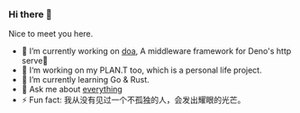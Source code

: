 ### Hi there 👋

Nice to meet you here.

- 🔭 I’m currently working on [doa](https://github.com/JohannLai/doa), A middleware framework for Deno's http serve🦕
- 🚀 I‘m working on my PLAN.T too, which is a personal life project.
- 🌱 I’m currently learning Go & Rust.
- 💬 Ask me about [everything](https://github.com/JohannLai/JohannLai/issues)
- ⚡ Fun fact: 我从没有见过一个不孤独的人，会发出耀眼的光芒。
